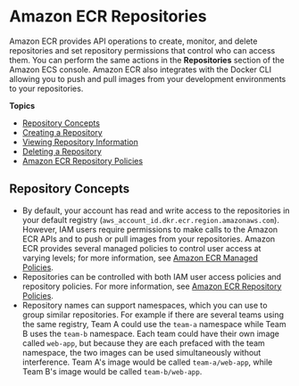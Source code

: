 # Amazon ECR Repositories<a name="Repositories"></a>

Amazon ECR provides API operations to create, monitor, and delete repositories and set repository permissions that control who can access them\. You can perform the same actions in the **Repositories** section of the Amazon ECS console\. Amazon ECR also integrates with the Docker CLI allowing you to push and pull images from your development environments to your repositories\.

**Topics**
+ [Repository Concepts](#w3ab1c17b7)
+ [Creating a Repository](repository-create.md)
+ [Viewing Repository Information](repository-info.md)
+ [Deleting a Repository](repository-delete.md)
+ [Amazon ECR Repository Policies](RepositoryPolicies.md)

## Repository Concepts<a name="w3ab1c17b7"></a>
+ By default, your account has read and write access to the repositories in your default registry \(`aws_account_id.dkr.ecr.region.amazonaws.com`\)\. However, IAM users require permissions to make calls to the Amazon ECR APIs and to push or pull images from your repositories\. Amazon ECR provides several managed policies to control user access at varying levels; for more information, see [Amazon ECR Managed Policies](ecr_managed_policies.md)\.
+ Repositories can be controlled with both IAM user access policies and repository policies\. For more information, see [Amazon ECR Repository Policies](RepositoryPolicies.md)\.
+ Repository names can support namespaces, which you can use to group similar repositories\. For example if there are several teams using the same registry, Team A could use the `team-a` namespace while Team B uses the `team-b` namespace\. Each team could have their own image called `web-app`, but because they are each prefaced with the team namespace, the two images can be used simultaneously without interference\. Team A's image would be called `team-a/web-app`, while Team B's image would be called `team-b/web-app`\.